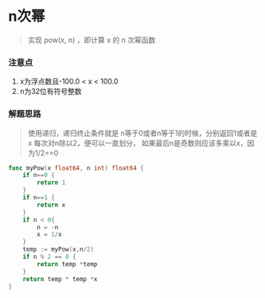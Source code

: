 # n次幂
> 实现 pow(x, n) ，即计算 x 的 n 次幂函数
>
### 注意点
1. x为浮点数且-100.0 < x < 100.0
2. n为32位有符号整数

### 解题思路
>使用递归，递归终止条件就是 n等于0或者n等于1的时候，分别返回1或者是x
> 每次对n除以2，便可以一直划分，
>如果最后n是奇数则应该多乘以x，因为1/2==0
```go
func myPow(x float64, n int) float64 {
	if n==0 {
		return 1
	}
	if n==1 {
		return x
	}
	if n < 0{
		n = -n
		x = 1/x
	}
	temp := myPow(x,n/2)
	if n % 2 == 0 {
		return temp *temp
	}
	return temp * temp *x
}
```